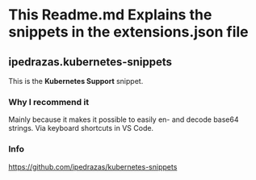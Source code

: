 # This Readme.md Explains the snippets in the extensions.json file

## ipedrazas.kubernetes-snippets

This is the **Kubernetes Support** snippet.

### Why I recommend it

Mainly because it makes it possible to easily en- and decode base64 strings. Via keyboard shortcuts in VS Code.

### Info

https://github.com/ipedrazas/kubernetes-snippets